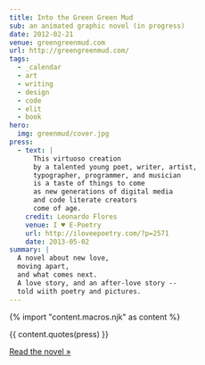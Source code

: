 ```yaml
---
title: Into the Green Green Mud
sub: an animated graphic novel (in progress)
date: 2012-02-21
venue: greengreenmud.com
url: http://greengreenmud.com/
tags:
  - _calendar
  - art
  - writing
  - design
  - code
  - elit
  - book
hero:
  img: greenmud/cover.jpg
press:
  - text: |
      This virtuoso creation
      by a talented young poet, writer, artist,
      typographer, programmer, and musician
      is a taste of things to come
      as new generations of digital media
      and code literate creators
      come of age.
    credit: Leonardo Flores
    venue: I ♥ E-Poetry
    url: http://iloveepoetry.com/?p=2571
    date: 2013-05-02
summary: |
  A novel about new love,
  moving apart,
  and what comes next.
  A love story, and an after-love story --
  told wiith poetry and pictures.
---
```

{% import "content.macros.njk" as content %}

{{ content.quotes(press) }}

[Read the novel »](http://greengreenmud.com/)
